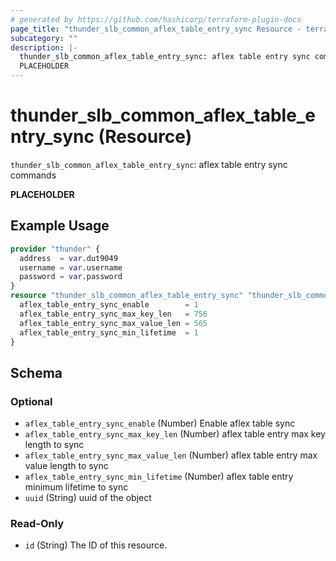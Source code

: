 ```yaml
---
# generated by https://github.com/hashicorp/terraform-plugin-docs
page_title: "thunder_slb_common_aflex_table_entry_sync Resource - terraform-provider-thunder"
subcategory: ""
description: |-
  thunder_slb_common_aflex_table_entry_sync: aflex table entry sync commands
  PLACEHOLDER
---
```


# thunder_slb_common_aflex_table_entry_sync (Resource)

`thunder_slb_common_aflex_table_entry_sync`: aflex table entry sync commands

__PLACEHOLDER__

## Example Usage

```terraform
provider "thunder" {
  address  = var.dut9049
  username = var.username
  password = var.password
}
resource "thunder_slb_common_aflex_table_entry_sync" "thunder_slb_common_aflex_table_entry_sync" {
  aflex_table_entry_sync_enable        = 1
  aflex_table_entry_sync_max_key_len   = 756
  aflex_table_entry_sync_max_value_len = 565
  aflex_table_entry_sync_min_lifetime  = 1
}
```

<!-- schema generated by tfplugindocs -->
## Schema

### Optional

- `aflex_table_entry_sync_enable` (Number) Enable aflex table sync
- `aflex_table_entry_sync_max_key_len` (Number) aflex table entry max key length to sync
- `aflex_table_entry_sync_max_value_len` (Number) aflex table entry max value length to sync
- `aflex_table_entry_sync_min_lifetime` (Number) aflex table entry minimum lifetime to sync
- `uuid` (String) uuid of the object

### Read-Only

- `id` (String) The ID of this resource.


